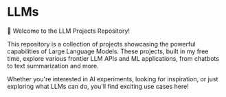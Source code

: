 # LLMs

🔷 Welcome to the LLM Projects Repository!

This repository is a collection of projects showcasing the powerful capabilities of Large Language Models. These projects, built in my free time, explore various frontier LLM APIs and ML applications, from chatbots to text summarization and more.

Whether you're interested in AI experiments, looking for inspiration, or just exploring what LLMs can do, you'll find exciting use cases here!
